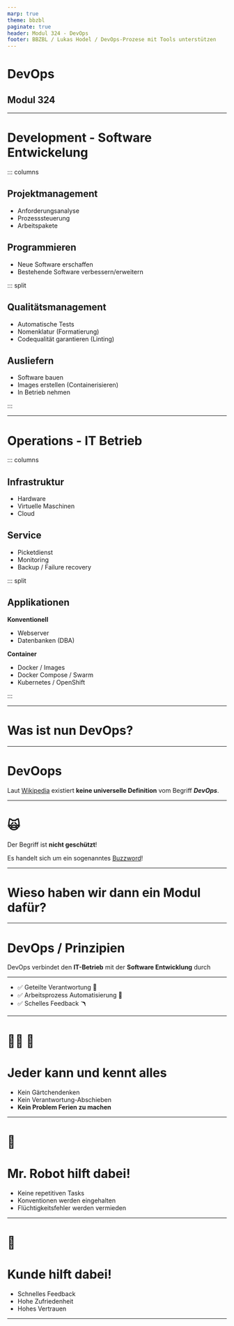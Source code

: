 ```yaml
---
marp: true
theme: bbzbl
paginate: true
header: Modul 324 - DevOps
footer: BBZBL / Lukas Hodel / DevOps-Prozese mit Tools unterstützen
---
```


<!-- _class: big center -->

# DevOps
## Modul 324

---

# **Dev**elopment - Software Entwickelung

::: columns

## Projektmanagement

- Anforderungsanalyse
- Prozesssteuerung
- Arbeitspakete

## Programmieren

- Neue Software erschaffen
- Bestehende Software verbessern/erweitern

::: split

## Qualitätsmanagement

- Automatische Tests
- Nomenklatur (Formatierung)
- Codequalität garantieren (Linting)

## Ausliefern

- Software bauen
- Images erstellen (Containerisieren)
- In Betrieb nehmen

:::

---

# **Op**eration**s** - IT Betrieb

::: columns

## Infrastruktur

- Hardware 
- Virtuelle Maschinen
- Cloud

## Service

- Picketdienst
- Monitoring
- Backup / Failure recovery

::: split

## Applikationen

**Konventionell**

- Webserver
- Datenbanken (DBA)

**Container**

- Docker / Images
- Docker Compose / Swarm
- Kubernetes / OpenShift

:::

---

<!-- _class: big center -->

# Was ist nun **DevOps?**

---

<!-- _class: big center -->

# DevOops

Laut [Wikipedia](https://en.wikipedia.org/wiki/DevOps) existiert **keine universelle Definition** vom Begriff _**DevOps**_.

--- 

<!-- _class: big center -->

# :scream_cat:

Der Begriff ist **nicht geschützt**!

Es handelt sich um ein sogenanntes [Buzzword](https://en.wikipedia.org/wiki/Buzzword)!

---

<!-- _class: big center -->

# Wieso haben wir dann ein Modul dafür?

---

<!-- _class: big center -->

# DevOps / **Prinzipien**

DevOps verbindet den **IT-Betrieb** mit der **Software Entwicklung** durch

<hr>

- :white_check_mark: Geteilte Verantwortung :key:
- :white_check_mark: Arbeitsprozess Automatisierung :robot:
- :white_check_mark: Schelles Feedback :boomerang:

---

<!-- _class: big center -->

# :superhero_woman: :superhero: 

# **Jeder** kann und kennt alles

- Kein Gärtchendenken
- Kein Verantwortung-Abschieben
- **Kein Problem Ferien zu machen**

---

<!-- _class: big center -->

# :robot:

# **Mr. Robot** hilft dabei!

- Keine repetitiven Tasks
- Konventionen werden eingehalten
- Flüchtigkeitsfehler werden vermieden

---

<!-- _class: big center -->

# :crown:

# **Kunde** hilft dabei!

- Schnelles Feedback 
- Hohe Zufriedenheit
- Hohes Vertrauen

---
